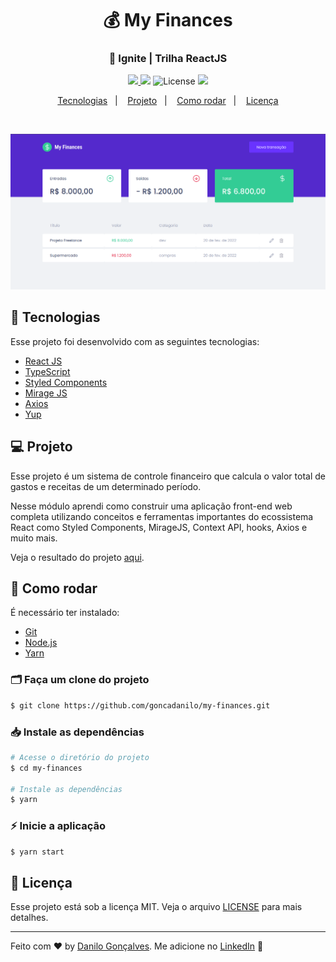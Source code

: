 <h1 align="center">
  💰 My Finances
</h1>
<h3 align="center">
  🚀 Ignite | Trilha ReactJS
</h3>

<p align="center">
  <a href="https://www.rocketseat.com.br/" target="_blank">
    <img src="https://img.shields.io/static/v1?label=Bootcamp&message=Ignite%20|%20Rocketseat&color=8257E5&labelColor=000000" />
  </a>

   <img src="https://img.shields.io/static/v1?label=Chapter&message=02&color=8257E5&labelColor=000000" />

  <img alt="License" src="https://img.shields.io/static/v1?label=license&message=MIT&color=8257E5&labelColor=000000">

  <a href="https://app.rocketseat.com.br/me/goncadanilo">
    <img src="https://img.shields.io/static/v1?label=Made%20By&message=Danilo%20Gon%C3%A7alves&color=8257E5&labelColor=000000" />
  </a>
</p>

<p align="center">
  <a href="#-tecnologias">Tecnologias</a>&nbsp;&nbsp;&nbsp;|&nbsp;&nbsp;&nbsp;
  <a href="#-projeto">Projeto</a>&nbsp;&nbsp;&nbsp;|&nbsp;&nbsp;&nbsp;
  <a href="#-como-rodar">Como rodar</a>&nbsp;&nbsp;&nbsp;|&nbsp;&nbsp;&nbsp;
  <a href="#-licença">Licença</a>
</p>

<br>

<p align="center">
  <img alt="My Finances" src=".github/my-finances.png">
</p>

## 🚀 Tecnologias

Esse projeto foi desenvolvido com as seguintes tecnologias:

- [React JS](https://pt-br.reactjs.org/)
- [TypeScript](https://www.typescriptlang.org/)
- [Styled Components](https://www.styled-components.com/)
- [Mirage JS](https://miragejs.com/)
- [Axios](https://axios-http.com/docs/intro)
- [Yup](https://github.com/jquense/yup)

## 💻 Projeto

Esse projeto é um sistema de controle financeiro que calcula o valor total de gastos e receitas de um determinado período.

Nesse módulo aprendi como construir uma aplicação front-end web completa utilizando conceitos e ferramentas importantes do ecossistema React como Styled Components, MirageJS, Context API, hooks, Axios e muito mais.

Veja o resultado do projeto [aqui](https://my-finances-app.netlify.app/).

## 🔧 Como rodar

É necessário ter instalado:
- [Git](https://git-scm.com)
- [Node.js](https://nodejs.org/)
- [Yarn](https://yarnpkg.com/)

### 🗂 Faça um clone do projeto

```bash
$ git clone https://github.com/goncadanilo/my-finances.git
```

### 📥 Instale as dependências
```bash
# Acesse o diretório do projeto
$ cd my-finances

# Instale as dependências
$ yarn
```

### ⚡ Inicie a aplicação
```bash
$ yarn start
```

## 📝 Licença

Esse projeto está sob a licença MIT. Veja o arquivo [LICENSE](LICENSE) para mais detalhes.

---

Feito com ♥ by [Danilo Gonçalves](https://github.com/goncadanilo). Me adicione no [LinkedIn](https://www.linkedin.com/in/goncadanilo/) :wave:
